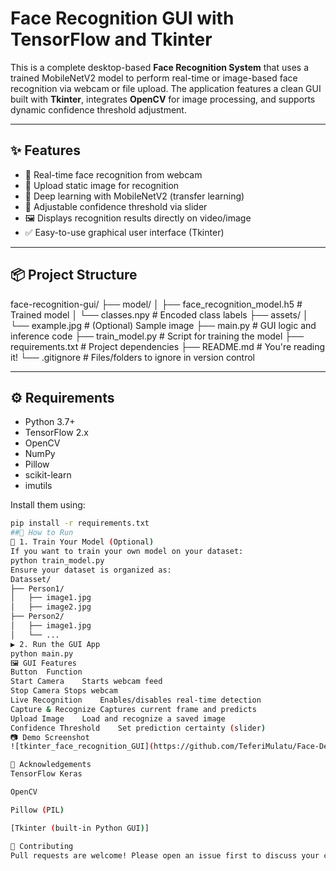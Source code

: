 # Face Recognition GUI with TensorFlow and Tkinter

This is a complete desktop-based **Face Recognition System** that uses a trained MobileNetV2 model to perform real-time or image-based face recognition via webcam or file upload. The application features a clean GUI built with **Tkinter**, integrates **OpenCV** for image processing, and supports dynamic confidence threshold adjustment.

---

## ✨ Features

- 🎥 Real-time face recognition from webcam
- 📁 Upload static image for recognition
- 🧠 Deep learning with MobileNetV2 (transfer learning)
- 🧪 Adjustable confidence threshold via slider
- 🖼️ Displays recognition results directly on video/image
- ✅ Easy-to-use graphical user interface (Tkinter)

---

## 📦 Project Structure

face-recognition-gui/
├── model/
│ ├── face_recognition_model.h5 # Trained model
│ └── classes.npy # Encoded class labels
├── assets/
│ └── example.jpg # (Optional) Sample image
├── main.py # GUI logic and inference code
├── train_model.py # Script for training the model
├── requirements.txt # Project dependencies
├── README.md # You're reading it!
└── .gitignore # Files/folders to ignore in version control

---

## ⚙️ Requirements

- Python 3.7+
- TensorFlow 2.x
- OpenCV
- NumPy
- Pillow
- scikit-learn
- imutils

Install them using:

```bash
pip install -r requirements.txt
##🚀 How to Run
🔧 1. Train Your Model (Optional)
If you want to train your own model on your dataset:
python train_model.py
Ensure your dataset is organized as:
Datasset/
├── Person1/
│   ├── image1.jpg
│   ├── image2.jpg
├── Person2/
│   ├── image1.jpg
│   └── ...
▶️ 2. Run the GUI App
python main.py
🖼️ GUI Features
Button	Function
Start Camera	Starts webcam feed
Stop Camera	Stops webcam
Live Recognition	Enables/disables real-time detection
Capture & Recognize	Captures current frame and predicts
Upload Image	Load and recognize a saved image
Confidence Threshold	Set prediction certainty (slider)
📷 Demo Screenshot
![tkinter_face_recognition_GUI](https://github.com/TeferiMulatu/Face-Detection/blob/bbcadcb48cf74f20028f62cb6291dce299face92/screenshot.png)

🙌 Acknowledgements
TensorFlow Keras

OpenCV

Pillow (PIL)

[Tkinter (built-in Python GUI)]

🤝 Contributing
Pull requests are welcome! Please open an issue first to discuss your changes.




